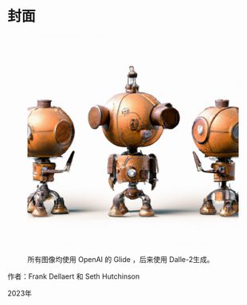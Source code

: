 # 封面

<figure><img src=".gitbook/assets/S51-Two-wheeled_Toy_Robot-01.jpg" alt=""><figcaption><p>所有图像均使用 OpenAI 的 Glide ，后来使用 Dalle-2生成。</p></figcaption></figure>

作者：Frank Dellaert 和 Seth Hutchinson

2023年
